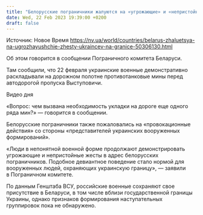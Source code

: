 ```yaml
---
title: "Белорусские пограничники жалуются на «угрожающие» и «непристойные» жесты украинцев"
date: Wed, 22 Feb 2023 19:39:00 +0200
draft: false
---
```

Источник: Новое Время https://nv.ua/world/countries/belarus-zhaluetsya-na-ugrozhayushchie-zhesty-ukraincev-na-granice-50306130.html


 Об этом говорится в сообщении Пограничного комитета Беларуси.

Там сообщили, что 22 февраля украинские военные демонстративно раскладывали на дорожном полотне противотанковые мины перед автодорогой пропуска Выступовичи.

  Видео дня   

«Вопрос: чем вызвана необходимость укладки на дороге еще одного ряда мин?» — говорится в сообщении.

Белорусские пограничники также пожаловались на «провокационные действия» со стороны «представителей украинских вооруженных формирований».

«Люди в непонятной военной форме продолжают демонстрировать угрожающие и непристойные жесты в адрес белорусских пограничников. Подобное девиантное поведение стало нормой для вооруженных людей, охраняющих украинскую границу», — заявили в Пограничном комитете.

По данным Генштаба ВСУ, российские военные сохраняют свое присутствие в Беларуси, в том числе вблизи государственной границы Украины, однако признаков формирования наступательных группировок пока не обнаружено.
